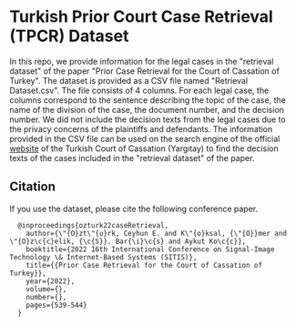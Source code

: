 # Turkish Prior Court Case Retrieval (TPCR) Dataset
In this repo, we provide information for the legal cases in the "retrieval dataset" of the paper "Prior Case Retrieval for the Court of Cassation of Turkey". The dataset is provided as a CSV file named "Retrieval Dataset.csv". The file consists of 4 columns. For each legal case, the columns correspond to the sentence describing the topic of the case, the name of the division of the case, the document number, and the decision number. We did not include the decision texts from the legal cases due to the privacy concerns of the plaintiffs and defendants. The information provided in the CSV file can be used on the search engine of the official [website](https://karararama.yargitay.gov.tr/) of the Turkish Court of Cassation (Yargıtay) to find the decision texts of the cases included in the "retrieval dataset" of the paper.

## Citation
If you use the dataset, please cite the following conference paper.
```
  @inproceedings{ozturk22caseRetrieval,
    author={\"{O}zt\"{u}rk, Ceyhun E. and K\"{o}ksal, {\"{O}}mer and \"{O}z\c{c}elik, {\c{S}}. Bar{\i}\c{s} and Aykut Ko\c{c}},
    booktitle={2022 16th International Conference on Signal-Image Technology \& Internet-Based Systems (SITIS)}, 
    title={{Prior Case Retrieval for the Court of Cassation of Turkey}}, 
    year={2022},
    volume={},
    number={},
    pages={539-544}
  }
```
